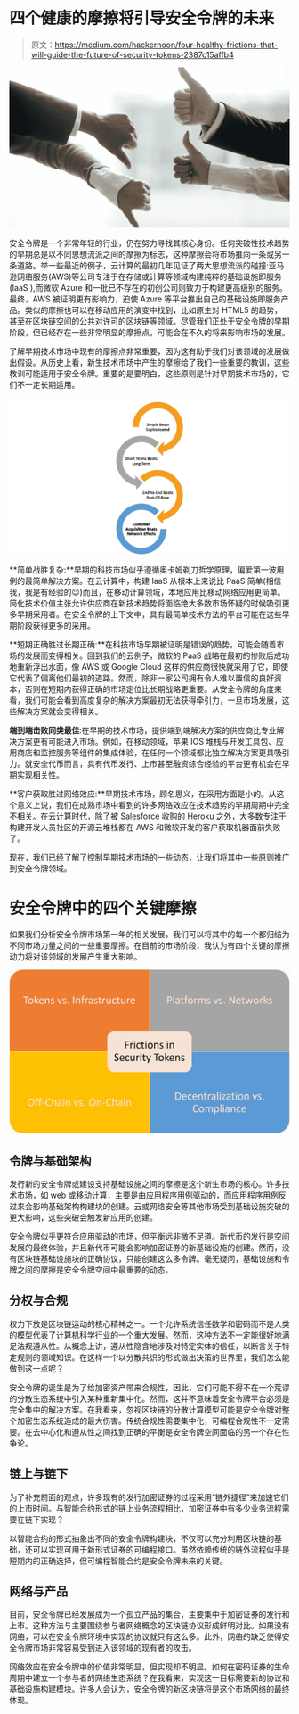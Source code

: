 # 四个健康的摩擦将引导安全令牌的未来

> 原文：<https://medium.com/hackernoon/four-healthy-frictions-that-will-guide-the-future-of-security-tokens-2387c15affb4>

![](img/0e4c712713900363ba3971c65492a8b6.png)

安全令牌是一个非常年轻的行业，仍在努力寻找其核心身份。任何突破性技术趋势的早期总是以不同思想流派之间的摩擦为标志，这种摩擦会将市场推向一条或另一条道路。举一些最近的例子，云计算的最初几年见证了两大思想流派的碰撞:亚马逊网络服务(AWS)等公司专注于在存储或计算等领域构建纯粹的基础设施即服务(IaaS ),而微软 Azure 和一批已不存在的初创公司则致力于构建更高级别的服务。最终，AWS 被证明更有影响力，迫使 Azure 等平台推出自己的基础设施即服务产品。类似的摩擦也可以在移动应用的演变中找到，比如原生对 HTML5 的趋势，甚至在区块链空间的公共对许可的区块链等领域。尽管我们正处于安全令牌的早期阶段，但已经存在一些非常明显的摩擦点，可能会在不久的将来影响市场的发展。

了解早期技术市场中现有的摩擦点非常重要，因为这有助于我们对该领域的发展做出假设。从历史上看，新生技术市场中产生的摩擦给了我们一些重要的教训，这些教训可能适用于安全令牌。重要的是要明白，这些原则是针对早期技术市场的，它们不一定长期适用。

![](img/e1532ae6bdfd4197da96bd878b9d24dc.png)

**简单战胜复杂:**早期的科技市场似乎遵循奥卡姆剃刀哲学原理，偏爱第一波用例的最简单解决方案。在云计算中，构建 IaaS 从根本上来说比 PaaS 简单(相信我，我是有经验的😉)而且，在移动计算领域，本地应用比移动网络应用更简单。简化技术价值主张允许供应商在新技术趋势将面临绝大多数市场怀疑的时候吸引更多早期采用者。在安全令牌的上下文中，具有最简单技术方法的平台可能在这些早期阶段获得更多的采用。

**短期正确胜过长期正确:**在科技市场早期被证明是错误的趋势，可能会随着市场的发展而变得相关。回到我们的云例子，微软的 PaaS 战略在最初的惨败后成功地重新浮出水面，像 AWS 或 Google Cloud 这样的供应商很快就采用了它，即使它代表了偏离他们最初的道路。然而，除非一家公司拥有令人难以置信的良好资本，否则在短期内获得正确的市场定位比长期战略更重要。从安全令牌的角度来看，我们可能会看到高度复杂的解决方案最初无法获得牵引力，一旦市场发展，这些解决方案就会变得相关。

**端到端击败同类最佳**:在早期的技术市场，提供端到端解决方案的供应商比专业解决方案更有可能进入市场。例如，在移动领域，苹果 IOS 堆栈与开发工具包、应用商店和监控服务等组件的集成体验，在任何一个领域都比独立解决方案更具吸引力。就安全代币而言，具有代币发行、上市甚至融资综合经验的平台更有机会在早期实现相关性。

**客户获取胜过网络效应:**早期技术市场，顾名思义，在采用方面是小的。从这个意义上说，我们在成熟市场中看到的许多网络效应在技术趋势的早期周期中完全不相关。在云计算时代，除了被 Salesforce 收购的 Heroku 之外，大多数专注于构建开发人员社区的开源云堆栈都在 AWS 和微软开发的客户获取机器面前失败了。

现在，我们已经了解了控制早期技术市场的一些动态，让我们将其中一些原则推广到安全令牌领域。

# 安全令牌中的四个关键摩擦

如果我们分析安全令牌市场第一年的相关发展，我们可以将其中的每一个都归结为不同市场力量之间的一些重要摩擦。在目前的市场阶段，我认为有四个关键的摩擦动力将对该领域的发展产生重大影响。

![](img/d9e6d5f974f342ae5cf6ac1a2f7f7bdd.png)

## 令牌与基础架构

发行新的安全令牌或建设支持基础设施之间的摩擦是这个新生市场的核心。许多技术市场，如 web 或移动计算，主要是由应用程序用例驱动的，而应用程序用例反过来会影响基础架构构建块的创建。云或网络安全等其他市场受到基础设施突破的更大影响，这些突破会触发新应用的创建。

安全令牌似乎更符合应用驱动的市场，但平衡远非微不足道。新代币的发行是空间发展的最终体验，并且新代币可能会影响加密证券的新基础设施的创建。然而，没有区块链基础设施块的正确协议，只能创建这么多令牌。毫无疑问，基础设施和令牌之间的摩擦是安全令牌空间中最重要的动态。

## 分权与合规

权力下放是区块链运动的核心精神之一。一个允许系统信任数学和密码而不是人类的模型代表了计算机科学行业的一个重大发展。然而，这种方法不一定能很好地满足法规遵从性。从概念上讲，遵从性隐含地涉及对特定实体的信任，以断言关于特定规则的领域知识。在这样一个以分散共识的形式做出决策的世界里，我们怎么能做到这一点呢？

安全令牌的诞生是为了给加密资产带来合规性，因此，它们可能不得不在一个荒谬的分散生态系统中引入某种重新集中化。然而，这并不意味着安全令牌平台必须是完全集中的解决方案。在我看来，忽视区块链的分散计算模型可能是安全令牌对整个加密生态系统造成的最大伤害。传统合规性需要集中化，可编程合规性不一定需要。在去中心化和遵从性之间找到正确的平衡是安全令牌空间面临的另一个存在性争论。

## 链上与链下

为了补充前面的观点，许多现有的发行加密证券的过程采用“链外捷径”来加速它们的上市时间。与智能合约形式的链上业务流程相比，加密证券中有多少业务流程需要在链下实现？

以智能合约的形式抽象出不同的安全令牌构建块，不仅可以充分利用区块链的基础，还可以实现可用于新形式证券的可编程接口。虽然依赖传统的链外流程似乎是短期内的正确选择，但可编程智能合约是安全令牌未来的关键。

## 网络与产品

目前，安全令牌已经发展成为一个孤立产品的集合，主要集中于加密证券的发行和上市。这种方法与主要围绕参与者网络概念的区块链协议形成鲜明对比。如果没有网络，可以在安全令牌环境中实现的协议就只有这么多。此外，网络的缺乏使得安全令牌市场非常容易受到进入该领域的现有者的攻击。

网络效应在安全令牌中的价值非常明显，但实现却不明显。如何在密码证券的生命周期中建立一个参与者的网络生态系统？在我看来，实现这一目标需要新的协议和基础设施构建模块。许多人会认为，安全令牌的新区块链将是这个市场网络的最终体现。
